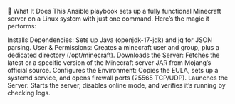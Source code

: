 🚀 What It Does
This Ansible playbook sets up a fully functional Minecraft server on a Linux system with just one command. Here’s the magic it performs:

Installs Dependencies: Sets up Java (openjdk-17-jdk) and jq for JSON parsing.
User & Permissions: Creates a minecraft user and group, plus a dedicated directory (/opt/minecraft).
Downloads the Server: Fetches the latest or a specific version of the Minecraft server JAR from Mojang’s official source.
Configures the Environment: Copies the EULA, sets up a systemd service, and opens firewall ports (25565 TCP/UDP).
Launches the Server: Starts the server, disables online mode, and verifies it’s running by checking logs.
